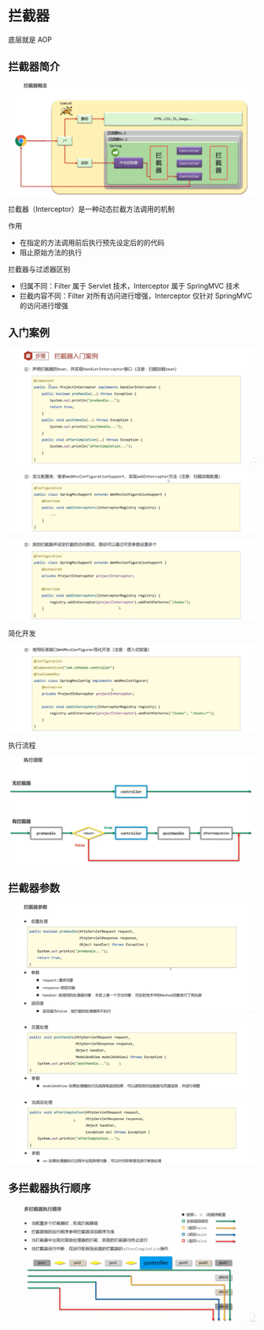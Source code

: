 # 拦截器

底层就是 AOP

## 拦截器简介

![l1](figure/l1.png)

拦截器（Interceptor）是一种动态拦截方法调用的机制

作用
- 在指定的方法调用前后执行预先设定后的的代码
- 阻止原始方法的执行

拦截器与过滤器区别
- 归属不同：Filter 属于 Servlet 技术，Interceptor 属于 SpringMVC 技术
- 拦截内容不同：Filter 对所有访问进行增强，Interceptor 仅针对 SpringMVC 的访问进行增强

## 入门案例

![l2](figure/l2.png)

![l3](figure/l3.png)

![l4](figure/l4.png)

简化开发

![l5](figure/l5.png)

执行流程

![l6](figure/l6.png)

## 拦截器参数

![l7](figure/l7.png)

![l8](figure/l8.png)

![l9](figure/l9.png)

## 多拦截器执行顺序

![l10](figure/l10.png)













